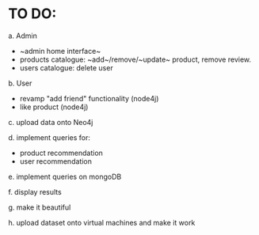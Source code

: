 # TO DO:

a. Admin
- ~admin home interface~
- products catalogue: ~add~/remove/~update~ product, remove review.
- users catalogue: delete user

b. User
- revamp "add friend" functionality (node4j)
- like product (node4j)

c. upload data onto Neo4j

d. implement queries for:
- product recommendation
- user recommendation
  
e. implement queries on mongoDB

f. display results

g. make it beautiful

h. upload dataset onto virtual machines and make it work
